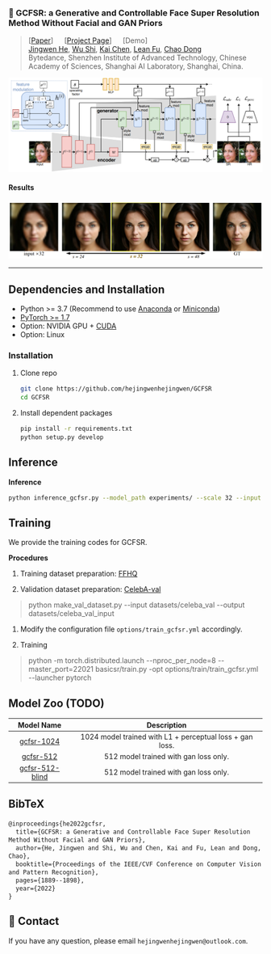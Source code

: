### :book: GCFSR: a Generative and Controllable Face Super Resolution Method Without Facial and GAN Priors

> [[Paper](https://arxiv.org/abs/2203.07319)] &emsp; [[Project Page](https://arxiv.org/abs/2203.07319)] &emsp; [Demo] <br>
> [Jingwen He](), [Wu Shi](), [Kai Chen](), [Lean Fu](), [Chao Dong]() <br>
Bytedance, Shenzhen Institute of Advanced Technology, Chinese Academy of Sciences, Shanghai AI Laboratory, Shanghai, China.

<img src="assets/arch.jpg" width="800px"/>

#### Results
<img src="assets/results.jpg" width="800px"/>

---

## Dependencies and Installation

- Python >= 3.7 (Recommend to use [Anaconda](https://www.anaconda.com/download/#linux) or [Miniconda](https://docs.conda.io/en/latest/miniconda.html))
- [PyTorch >= 1.7](https://pytorch.org/)
- Option: NVIDIA GPU + [CUDA](https://developer.nvidia.com/cuda-downloads)
- Option: Linux

### Installation
1. Clone repo

    ```bash
    git clone https://github.com/hejingwenhejingwen/GCFSR
    cd GCFSR
    ```

1. Install dependent packages

    ```bash
    pip install -r requirements.txt
    python setup.py develop
    ```

## Inference

**Inference**
  
```bash
python inference_gcfsr.py --model_path experiments/ --scale 32 --input inputs/sample --output outputs/tmp
```



## Training

We provide the training codes for GCFSR.

**Procedures**

1. Training dataset preparation: [FFHQ](https://github.com/NVlabs/ffhq-dataset)

1. Validation dataset preparation: [CelebA-val]()
> python make_val_dataset.py --input datasets/celeba_val --output datasets/celeba_val_input

1. Modify the configuration file `options/train_gcfsr.yml` accordingly.

1. Training

> python -m torch.distributed.launch --nproc_per_node=8 --master_port=22021 basicsr/train.py -opt options/train/train_gcfsr.yml --launcher pytorch


## Model Zoo (TODO)

| Model Name  | Description | 
| :---:        |     :---:      |
| [gcfsr-1024]() | 1024 model trained with L1 + perceptual loss + gan loss. |
| [gcfsr-512]() |  512 model trained with gan loss only. |
| [gcfsr-512-blind]() |  512 model trained with gan loss only. |

## BibTeX

    @inproceedings{he2022gcfsr,
      title={GCFSR: a Generative and Controllable Face Super Resolution Method Without Facial and GAN Priors},
      author={He, Jingwen and Shi, Wu and Chen, Kai and Fu, Lean and Dong, Chao},
      booktitle={Proceedings of the IEEE/CVF Conference on Computer Vision and Pattern Recognition},
      pages={1889--1898},
      year={2022}
    }

## :e-mail: Contact

If you have any question, please email `hejingwenhejingwen@outlook.com`.
